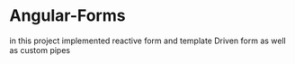 # Angular-Forms
in this project implemented  reactive form and template Driven form as well as custom pipes
